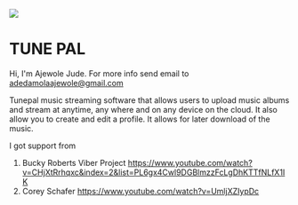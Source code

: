 ![](http://i.imgur.com/YiFZyuW.png)


# TUNE PAL

Hi, I'm Ajewole Jude. For more info send email to adedamolaajewole@gmail.com

Tunepal music streaming software that allows users to upload music albums and stream at anytime, any where and on any device on the cloud.
It also allow you to create and edit a profile.
It allows for later download of the music.
                    
				
I got support from 
1. Bucky Roberts Viber Project https://www.youtube.com/watch?v=CHjXtRrhqxc&index=2&list=PL6gx4Cwl9DGBlmzzFcLgDhKTTfNLfX1IK
2. Corey Schafer https://www.youtube.com/watch?v=UmljXZIypDc



